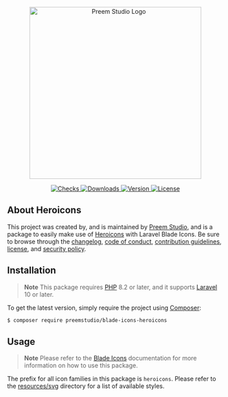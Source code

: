 <p align="center">
    <a href="https://preem.studio" target="_blank">
        <img src="https://raw.githubusercontent.com/PreemStudio/assets/main/logo-text.svg" width="400" alt="Preem Studio Logo" />
    </a>
</p>

<p align="center">
    <a href="https://github.com/PreemStudio/blade-icons-heroicons/actions">
        <img src="https://badge.sh/github/check-runs/PreemStudio/blade-icons-heroicons" alt="Checks" />
    </a>
    <a href="https://packagist.org/packages/preemstudio/blade-icons-heroicons">
        <img src="https://badge.sh/packagist/downloads/PreemStudio/blade-icons-heroicons" alt="Downloads" />
    </a>
    <a href="https://packagist.org/packages/preemstudio/blade-icons-heroicons">
        <img src="https://badge.sh/packagist/version/PreemStudio/blade-icons-heroicons" alt="Version" />
    </a>
    <a href="https://packagist.org/packages/preemstudio/blade-icons-heroicons">
        <img src="https://badge.sh/packagist/license/PreemStudio/blade-icons-heroicons" alt="License" />
    </a>
</p>

## About Heroicons

This project was created by, and is maintained by [Preem Studio](https://github.com/PreemStudio), and is a package to easily make use of [Heroicons](https://heroicons.com/) with Laravel Blade Icons. Be sure to browse through the [changelog](CHANGELOG.md), [code of conduct](.github/CODE_OF_CONDUCT.md), [contribution guidelines](.github/CONTRIBUTING.md), [license](LICENSE), and [security policy](.github/SECURITY.md).

## Installation

> **Note**
> This package requires [PHP](https://www.php.net/) 8.2 or later, and it supports [Laravel](https://laravel.com/) 10 or later.

To get the latest version, simply require the project using [Composer](https://getcomposer.org/):

```bash
$ composer require preemstudio/blade-icons-heroicons
```

## Usage

> **Note**
> Please refer to the [Blade Icons](https://github.com/PreemStudio/blade-icons) documentation for more information on how to use this package.

The prefix for all icon families in this package is `heroicons`. Please refer to the [resources/svg](/resources/svg) directory for a list of available styles.

